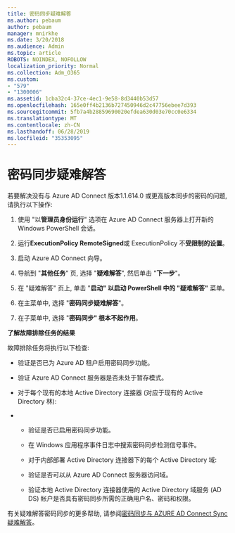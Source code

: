 ```yaml
---
title: 密码同步疑难解答
ms.author: pebaum
author: pebaum
manager: mnirkhe
ms.date: 3/20/2018
ms.audience: Admin
ms.topic: article
ROBOTS: NOINDEX, NOFOLLOW
localization_priority: Normal
ms.collection: Adm_O365
ms.custom:
- "579"
- "1300006"
ms.assetid: 1cba32c4-37ce-4ec1-9e58-8d3440b53d57
ms.openlocfilehash: 165e0ff4b2136b727450946d2c47756ebee7d393
ms.sourcegitcommit: 5fb7a4b28859690020efdea630d03e70cc0e6334
ms.translationtype: MT
ms.contentlocale: zh-CN
ms.lasthandoff: 06/28/2019
ms.locfileid: "35353095"
---
```

# <a name="troubleshoot-password-synchronization"></a>密码同步疑难解答

若要解决没有与 Azure AD Connect 版本1.1.614.0 或更高版本同步的密码的问题, 请执行以下操作:
  
1. 使用 "以**管理员身份运行**" 选项在 Azure AD Connect 服务器上打开新的 Windows PowerShell 会话。

2. 运行**ExecutionPolicy RemoteSigned**或 ExecutionPolicy 不**受限制的设置**。

3. 启动 Azure AD Connect 向导。

4. 导航到 "**其他任务**" 页, 选择 "**疑难解答**", 然后单击 "**下一步**"。

5. 在 "疑难解答" 页上, 单击 "**启动" 以启动 PowerShell 中的 "疑难解答"** 菜单。

6. 在主菜单中, 选择 "**密码同步疑难解答**"。

7. 在子菜单中, 选择 "**密码同步" 根本不起作用**。

**了解故障排除任务的结果**
  
故障排除任务将执行以下检查:
  
- 验证是否已为 Azure AD 租户启用密码同步功能。

- 验证 Azure AD Connect 服务器是否未处于暂存模式。

- 对于每个现有的本地 Active Directory 连接器 (对应于现有的 Active Directory 林):

- 
  - 验证是否已启用密码同步功能。

  - 在 Windows 应用程序事件日志中搜索密码同步检测信号事件。

  - 对于内部部署 Active Directory 连接器下的每个 Active Directory 域:

  - 验证是否可以从 Azure AD Connect 服务器访问域。

  - 验证本地 Active Directory 连接器使用的 Active Directory 域服务 (AD DS) 帐户是否具有密码同步所需的正确用户名、密码和权限。

有关疑难解答密码同步的更多帮助, 请参阅[密码同步与 AZURE AD Connect Sync 疑难解答](https://docs.microsoft.com/azure/active-directory/connect/active-directory-aadconnectsync-troubleshoot-password-synchronization)。
  